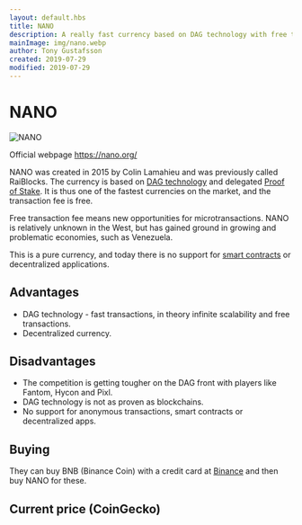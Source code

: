 ```yaml
---
layout: default.hbs
title: NANO
description: A really fast currency based on DAG technology with free transactions.
mainImage: img/nano.webp
author: Tony Gustafsson
created: 2019-07-29
modified: 2019-07-29
---
```


# NANO

![NANO](/img/nano.webp 'NANO')

Official webpage https://nano.org/

NANO was created in 2015 by Colin Lamahieu and was previously called RaiBlocks. The currency is based on [DAG technology](/technology/directed-acyclic-graphs.html) and delegated [Proof of Stake](/technology/proof-of-stake.html). It is thus one of the fastest currencies on the market, and the transaction fee is free.

Free transaction fee means new opportunities for microtransactions. NANO is relatively unknown in the West, but has gained ground in growing and problematic economies, such as Venezuela.

This is a pure currency, and today there is no support for [smart contracts](/technology/smart-contracts.html) or decentralized applications.

## Advantages

-   DAG technology - fast transactions, in theory infinite scalability and free transactions.
-   Decentralized currency.

## Disadvantages

-   The competition is getting tougher on the DAG front with players like Fantom, Hycon and Pixl.
-   DAG technology is not as proven as blockchains.
-   No support for anonymous transactions, smart contracts or decentralized apps.

## Buying

They can buy BNB (Binance Coin) with a credit card at [Binance](https://www.binance.com) and then buy NANO for these.

## Current price (CoinGecko)

<script src="https://widgets.coingecko.com/coingecko-coin-ticker-widget.js"></script>

<coingecko-coin-ticker-widget currency="usd" coin-id="nano" locale="en"></coingecko-coin-ticker-widget>
